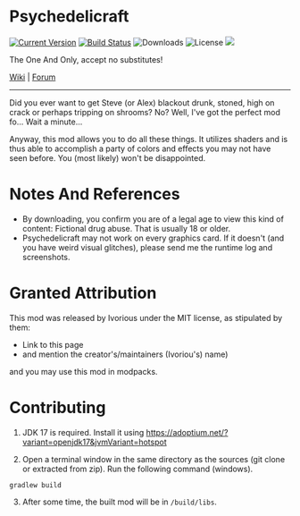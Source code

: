 Psychedelicraft
============

[![Current Version](https://img.shields.io/github/v/tag/Sollace/Psychedelicraft)](https://img.shields.io/github/v/tag/Sollace/Psychedelicraft)
[![Build Status](https://github.com/Sollace/Psychedelicraft/actions/workflows/gradle-build.yml/badge.svg)](https://github.com/Sollace/Psychedelicraft/actions/workflows/gradle-build.yml)
![Downloads](https://img.shields.io/github/downloads/Sollace/Psychedelicraft/total.svg?color=yellowgreen)
![License](https://img.shields.io/github/license/Sollace/Psychedelicraft)
![](https://img.shields.io/badge/api-fabric-orange.svg)

The One And Only, accept no substitutes!

 [Wiki](http://minecraft-psychedelicraft.wikia.com) | [Forum](http://www.minecraftforum.net/topic/563257-172-ivorius-mods-drugs-statues-flags-boxes-of-doom-hamsters/) 

----------

Did you ever want to get Steve (or Alex) blackout drunk, stoned, high on crack
or perhaps tripping on shrooms? No? Well, I've got the perfect mod fo... Wait a minute...

Anyway, this mod allows you to do all these things. It utilizes shaders and is
thus able to accomplish a party of colors and effects you may not have seen before.
You (most likely) won't be disappointed.

Notes And References
===========
 - By downloading, you confirm you are of a legal age to view this kind of content: Fictional drug abuse. That is usually 18 or older.
 - Psychedelicraft may not work on every graphics card. If it doesn't (and you have weird visual glitches), please send me the runtime log and screenshots.

Granted Attribution
============

This mod was released by Ivorious under the MIT license, as stipulated by them:
 - Link to this page
 - and mention the creator's/maintainers (Ivoriou's) name)

and you may use this mod in modpacks.

Contributing
============

1. JDK 17 is required. Install it using https://adoptium.net/?variant=openjdk17&jvmVariant=hotspot

2. Open a terminal window in the same directory as the sources (git clone or extracted from zip). Run the following command (windows).

```
gradlew build
```

3. After some time, the built mod will be in `/build/libs`.
